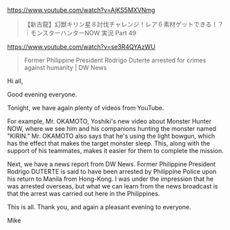 https://www.youtube.com/watch?v=AjKS5MXVNmg

> 【新古龍】幻獣キリン星８討伐チャレンジ！レア６素材ゲットできる！？｜モンスターハンターNOW 実況 Part 49

https://www.youtube.com/watch?v=se3R4QYAzWU

> Former Philippine President Rodrigo Duterte arrested for crimes against humanity | DW News 

Hi all,

Good evening everyone.

Tonight, we have again plenty of videos from YouTube.

For example, Mr. OKAMOTO, Yoshiki's new video about Monster Hunter NOW, where we see him and his companions hunting the monster named "KIRIN." Mr. OKAMOTO also says that he's using the light bowgun, which has the effect that makes the target monster sleep. This, along with the support of his teammates, makes it easier for them to complete the mission.

Next, we have a news report from DW News. Former Philippine President Rodrigo DUTERTE is said to have been arrested by Philippine Police upon his return to Manila from Hong-Kong. I was under the impression that he was arrested overseas, but what we can learn from the news broadcast is that the arrest was carried out here in the Philippines.

This is all. Thank you, and again a pleasant evening to everyone.

Mike
